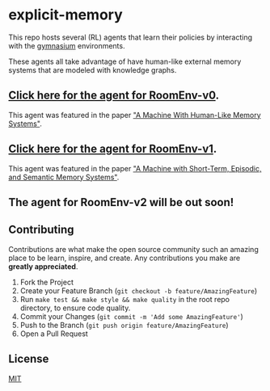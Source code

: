 # explicit-memory

This repo hosts several (RL) agents that learn their policies by interacting with the
[gymnasium](https://gymnasium.farama.org/) environments.

These agents all take advantage of have human-like external memory systems that are modeled with knowledge graphs.

## [Click here for the agent for RoomEnv-v0](./RoomEnv-v0/README.md).

This agent was featured in the paper ["A Machine With Human-Like Memory Systems"](https://arxiv.org/abs/2204.01611).

## [Click here for the agent for RoomEnv-v1](./RoomEnv-v1/README.md).

This agent was featured in the paper ["A Machine with Short-Term, Episodic, and Semantic Memory Systems"](https://doi.org/10.1609/aaai.v37i1.25075).

## The agent for RoomEnv-v2 will be out soon!

## Contributing

Contributions are what make the open source community such an amazing place to be learn, inspire, and create. Any contributions you make are **greatly appreciated**.

1. Fork the Project
1. Create your Feature Branch (`git checkout -b feature/AmazingFeature`)
1. Run `make test && make style && make quality` in the root repo directory, to ensure code quality.
1. Commit your Changes (`git commit -m 'Add some AmazingFeature'`)
1. Push to the Branch (`git push origin feature/AmazingFeature`)
1. Open a Pull Request

## License

[MIT](https://choosealicense.com/licenses/mit/)

